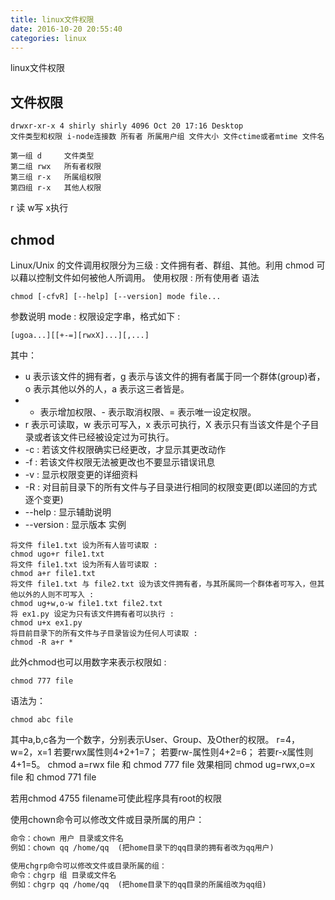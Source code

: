 ```yaml
---
title: linux文件权限
date: 2016-10-20 20:55:40
categories: linux
---
```

linux文件权限
<!-- more -->

<h2>文件权限</h2>

```mark
drwxr-xr-x 4 shirly shirly 4096 Oct 20 17:16 Desktop
文件类型和权限 i-node连接数 所有者 所属用户组 文件大小 文件ctime或者mtime 文件名

第一组 d     文件类型               
第二组 rwx   所有者权限                           
第三组 r-x   所属组权限
第四组 r-x   其他人权限
```
r 读 w写 x执行

<h2>chmod</h2>
Linux/Unix 的文件调用权限分为三级 : 文件拥有者、群组、其他。利用 chmod 可以藉以控制文件如何被他人所调用。
使用权限 : 所有使用者
语法

```mark
chmod [-cfvR] [--help] [--version] mode file...
```
参数说明
mode : 权限设定字串，格式如下 :

```mark
[ugoa...][[+-=][rwxX]...][,...]
```
其中：
+ u 表示该文件的拥有者，g 表示与该文件的拥有者属于同一个群体(group)者，o 表示其他以外的人，a 表示这三者皆是。
+ + 表示增加权限、- 表示取消权限、= 表示唯一设定权限。
+ r 表示可读取，w 表示可写入，x 表示可执行，X 表示只有当该文件是个子目录或者该文件已经被设定过为可执行。
+ -c : 若该文件权限确实已经更改，才显示其更改动作
+ -f : 若该文件权限无法被更改也不要显示错误讯息
+ -v : 显示权限变更的详细资料
+ -R : 对目前目录下的所有文件与子目录进行相同的权限变更(即以递回的方式逐个变更)
+ --help : 显示辅助说明
+ --version : 显示版本
实例

```mark
将文件 file1.txt 设为所有人皆可读取 :
chmod ugo+r file1.txt
将文件 file1.txt 设为所有人皆可读取 :
chmod a+r file1.txt
将文件 file1.txt 与 file2.txt 设为该文件拥有者，与其所属同一个群体者可写入，但其他以外的人则不可写入 :
chmod ug+w,o-w file1.txt file2.txt
将 ex1.py 设定为只有该文件拥有者可以执行 :
chmod u+x ex1.py
将目前目录下的所有文件与子目录皆设为任何人可读取 :
chmod -R a+r *
```
此外chmod也可以用数字来表示权限如 :

```mark
chmod 777 file
```
语法为：

```mark
chmod abc file
```
其中a,b,c各为一个数字，分别表示User、Group、及Other的权限。
r=4，w=2，x=1
若要rwx属性则4+2+1=7；
若要rw-属性则4+2=6；
若要r-x属性则4+1=5。
chmod a=rwx file
和
chmod 777 file
效果相同
chmod ug=rwx,o=x file
和
chmod 771 file

若用chmod 4755 filename可使此程序具有root的权限


使用chown命令可以修改文件或目录所属的用户：
```markdown
命令：chown 用户 目录或文件名
例如：chown qq /home/qq  (把home目录下的qq目录的拥有者改为qq用户) 
```
```markdown
使用chgrp命令可以修改文件或目录所属的组：
命令：chgrp 组 目录或文件名
例如：chgrp qq /home/qq  (把home目录下的qq目录的所属组改为qq组)
```

<!--<img src="/images/6.png" width="800" height="263" />-->
<!--<font color=#FF6666></font>-->
